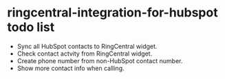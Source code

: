 # ringcentral-integration-for-hubspot todo list

- Sync all HubSpot contacts to RingCentral widget.
- Check contact actvity from RingCentral widget.
- Create phone number from non-HubSpot contact number.
- Show more contact info when calling.
